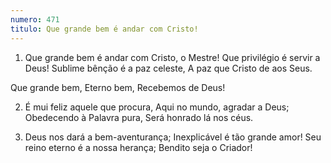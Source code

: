 ```yaml
---
numero: 471
titulo: Que grande bem é andar com Cristo!
---
```

1. Que grande bem é andar com Cristo, o Mestre!
Que privilégio é servir a Deus!
Sublime bênção é a paz celeste,
A paz que Cristo de aos Seus.

Que grande bem,
Eterno bem,
Recebemos de Deus!

2. É mui feliz aquele que procura,
Aqui no mundo, agradar a Deus;
Obedecendo à Palavra pura,
Será honrado lá nos céus.

3. Deus nos dará a bem-aventurança;
Inexplicável é tão grande amor!
Seu reino eterno é a nossa herança;
Bendito seja o Criador!
